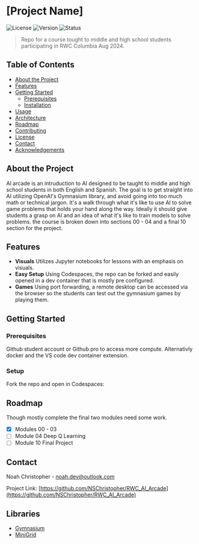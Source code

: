 
# [Project Name]

![License](https://img.shields.io/github/license/NSChristopher/RWC_AI_Arcade)
![Version](https://img.shields.io/badge/version-1.0.0-blue)
![Status](https://img.shields.io/badge/status-active-brightgreen)



> Repo for a course tought to middle and high school students participating in RWC Columbia Aug 2024.

## Table of Contents

- [About the Project](#about-the-project)
- [Features](#features)
- [Getting Started](#getting-started)
  - [Prerequisites](#prerequisites)
  - [Installation](#installation)
- [Usage](#usage)
- [Architecture](#architecture)
- [Roadmap](#roadmap)
- [Contributing](#contributing)
- [License](#license)
- [Contact](#contact)
- [Acknowledgements](#acknowledgements)

## About the Project

AI arcade is an intruduction to AI designed to be taught to middle and high school students in both English and Spanish. The goal is to get straight into AI utilizing OpenAI's Gymnasium library, and avoid going into too much math or technical jargon. It's a walk through what it's like to use AI to solve game problems that holds your hand along the way. Ideally it should give students a grasp on AI and an idea of what it's like to train models to solve problems. the course is broken down into sections 00 - 04 and a final 10 section for the project.

## Features

- **Visuals** Utilizes Jupyter notebooks for lessons with an emphasis on visuals.
- **Easy Setup** Using Codespaces, the repo can be forked and easily opened in a dev container that is mostly pre configured.
- **Games** Using port forwarding, a remote desktop can be accessed via the browser so the students can test out the gymnasium games by playing them.
  
## Getting Started

### Prerequisites

Github student account or Github pro to access more compute. Alternativly docker and the VS code dev container extension.

### Setup

Fork the repo and open in Codespaces:

## Roadmap

Though mostly complete the final two modules need some work.

- [x] Modules 00 - 03
- [ ] Module 04 Deep Q Learning
- [ ] Module 10 Final Project

## Contact

Noah Christopher - noah.dev@outlook.com

Project Link: [https://github.com/NSChristopher/RWC_AI_Arcade](https://github.com/NSChristopher/RWC_AI_Arcade)

## Libraries

- [Gymnasium](https://gymnasium.farama.org/)
- [MiniGrid](https://minigrid.farama.org/)
